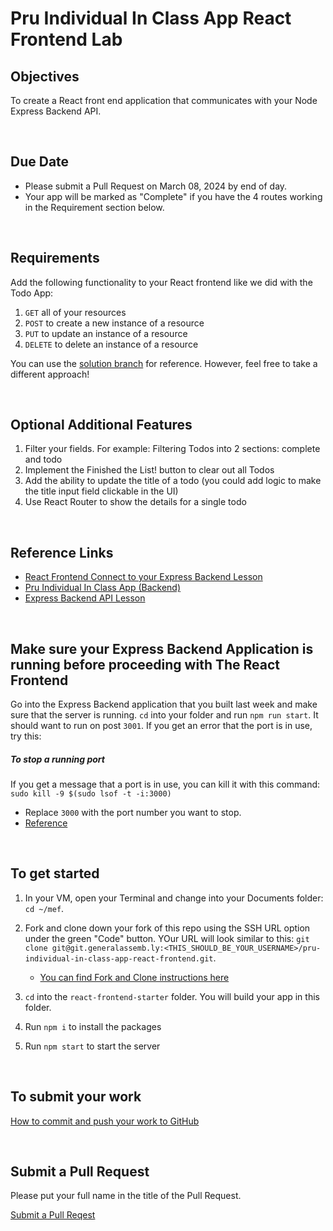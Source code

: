 # Pru Individual In Class App React Frontend Lab

## Objectives

To create a React front end application that communicates with your Node Express Backend API.

<br>

## Due Date

- Please submit a Pull Request on March 08, 2024 by end of day.
- Your app will be marked as "Complete" if you have the 4 routes working in the Requirement section below.

<br>

## Requirements

Add the following functionality to your React frontend like we did with the Todo App:

1. `GET` all of your resources
2. `POST` to create a new instance of a resource
3. `PUT` to update an instance of a resource
4. `DELETE` to delete an instance of a resource

You can use the [solution branch](https://git.generalassemb.ly/ModernEngineering/full-stack-react/blob/solution/README.md) for reference. However, feel free to take a different approach!

<br>

## Optional Additional Features

1. Filter your fields. For example: Filtering Todos into 2 sections: complete and todo
1. Implement the Finished the List! button to clear out all Todos
1. Add the ability to update the title of a todo (you could add logic to make the title input field clickable in the UI)
1. Use React Router to show the details for a single todo

<br>

## Reference Links

- [React Frontend Connect to your Express Backend Lesson](https://git.generalassemb.ly/ModernEngineering/full-stack-react/blob/main/README.md)
- [Pru Individual In Class App (Backend)](https://git.generalassemb.ly/ModernEngineering/pru-individual-in-class-app)
- [Express Backend API Lesson](https://git.generalassemb.ly/ModernEngineering/express-to-do-api)

<br>

## Make sure your Express Backend Application is running before proceeding with The React Frontend

Go into the Express Backend application that you built last week and make sure that the server is running. `cd` into your folder and run `npm run start`. It should want to run on post `3001`. If you get an error that the port is in use, try this:

##### To stop a running port

If you get a message that a port is in use, you can kill it with this command: `sudo kill -9 $(sudo lsof -t -i:3000)`

- Replace `3000` with the port number you want to stop.
- [Reference](https://tecadmin.net/kill-process-on-specific-port/)

<br>

## To get started

1. In your VM, open your Terminal and change into your Documents folder: `cd ~/mef`.

1. Fork and clone down your fork of this repo using the SSH URL option under the green "Code" button. YOur URL will look similar to this: `git clone git@git.generalassemb.ly:<THIS_SHOULD_BE_YOUR_USERNAME>/pru-individual-in-class-app-react-frontend.git`.

   - [You can find Fork and Clone instructions here](https://git.generalassemb.ly/ModernEngineering/start-here#fork-and-clone-lessonslabs)

1. `cd` into the `react-frontend-starter` folder. You will build your app in this folder.
1. Run `npm i` to install the packages
1. Run `npm start` to start the server

<br>

## To submit your work

[How to commit and push your work to GitHub](https://git.generalassemb.ly/ModernEngineering/start-here#to-commit-and-push-your-work-to-github)

<br>

## Submit a Pull Request

Please put your full name in the title of the Pull Request.

[Submit a Pull Reqest](https://git.generalassemb.ly/ModernEngineering/start-here#submitting-your-work-via-pull-request)
